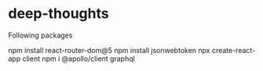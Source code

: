 # deep-thoughts


Following packages

npm install react-router-dom@5
npm install jsonwebtoken
npx create-react-app client
npm i @apollo/client graphql